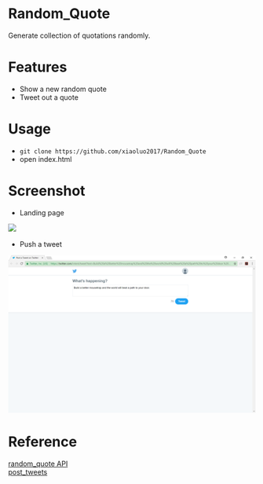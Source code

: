 # Random_Quote
Generate collection of quotations randomly.

# Features
* Show a new random quote
* Tweet out a quote

# Usage
* ```git clone https://github.com/xiaoluo2017/Random_Quote```
* open index.html

# Screenshot
* Landing page<br>
<img src="https://github.com/xiaoluo2017/Random_Quote/blob/master/images/index.png"/>

* Push a tweet<br>
<img src="https://github.com/xiaoluo2017/Random_Quote/blob/master/images/post_tweets.png"/>

# Reference
[random_quote API](https://forismatic.com/en/api/)<br>
[post_tweets](https://stackoverflow.com/questions/7760662/how-to-send-tweet-to-twitter-with-jquery-inside-my-site)
